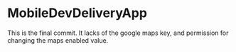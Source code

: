 # MobileDevDeliveryApp

This is the final commit. It lacks of the google maps key, and permission for changing the maps enabled value.
